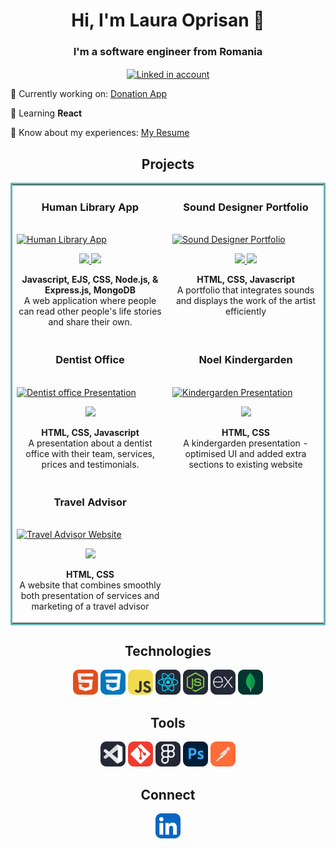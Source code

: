 <h1 align="center">Hi, I'm Laura Oprisan 👋</h1>
<h3 align="center">I'm a software engineer from Romania</h3>
<p align="center">
    <a href="https://www.linkedin.com/in/laura-oprisan-680967256/" target="blank">
        <img align="center" src="https://raw.githubusercontent.com/rahuldkjain/github-profile-readme-generator/master/src/images/icons/Social/linked-in-alt.svg" alt="Linked in account" height="20" width="27" />
    </a>
    <!-- <a href="https://www.facebook.com/laura.isbasoiu" target="blank">
        <img align="center" src="https://raw.githubusercontent.com/rahuldkjain/github-profile-readme-generator/master/src/images/icons/Social/facebook.svg" alt="Facebook account" height="20" width="27" />
    </a> -->
</p>


 🔭 Currently working on: [Donation App](https://github.com/lauraoprisan/donation-app)

 🌱 Learning **React**

 📄 Know about my experiences: [My Resume](<docs/laura-oprisan-resume.pdf>)
 


<h2 align="center">Projects</h2>
<table bordercolor="#66b2b2">

<!--second row -->
  <tr>
    <td width="50%" valign="top">
      <h3 align="center">Human Library App</h3>
        <br />
        <a target="_blank" href="">
            <img src="media/human-library.gif" width="100%" alt="Human Library App"/>
        </a>
        <br />
        <p align="center">
        
<a href="https://github.com/lauraoprisan/human-library" target="_blank">
    <img src="https://img.shields.io/badge/-Github%20repo-%2324292f"/>
</a>  
<a href="https://human-library.up.railway.app/" target="_blank">
    <img src="https://img.shields.io/badge/-Website-blue"/>
</a>
</p>
<p align="center"><strong>Javascript, EJS, CSS, Node.js, & Express.js, MongoDB</strong> 
<br />
 A web application where people can read other people's life stories and share their own.</p>
</td>
<td width="50%" valign="top">
    <h3 align="center">Sound Designer Portfolio</h3>
        <br />
    <a target="_blank" href="https://alexandruoprisan.eu/">
            <img src="media/sound-designer.gif" width="100%"  alt="Sound Designer Portfolio"/>
    </a>
    <br />
    <p align="center">
        
<a href="https://github.com/lauraoprisan/alex-sound-design" target="_blank">
    <img src="https://img.shields.io/badge/-Github%20repo-%2324292f"/>
</a>
<a href="https://alexandruoprisan.eu/" target="_blank">
    <img src="https://img.shields.io/badge/-Website-blue"/>
</a>
</p>
<p align="center"><strong>HTML, CSS, Javascript</strong>
<br />
 A portfolio that integrates sounds and displays the work of the artist efficiently</p>
</td>
</tr>

<!--second row -->
  <tr>
    <td width="50%" valign="top">
      <h3 align="center">Dentist Office</h3>
        <br />
        <a target="_blank" href="https://dentist4u.ro/">
            <img src="media/dentist.gif" width="100%" alt="Dentist office Presentation"/>
        </a>
        <br />
        <p align="center">
        
<!-- <a href="https://github.com/lauraoprisan/human-library" target="_blank">
    <img src="https://img.shields.io/badge/-Github%20repo-%2324292f"/>
</a>   -->
<a href="https://dentist4u.ro/" target="_blank">
    <img src="https://img.shields.io/badge/-Website-blue"/>
</a>
</p>
<p align="center"><strong>HTML, CSS, Javascript</strong> 
<br />
 A presentation about a dentist office with their team, services, prices and testimonials.</p>
</td>
<td width="50%" valign="top">
    <h3 align="center">Noel Kindergarden</h3>
        <br />
    <a target="_blank" href="https://www.gradinita-noel.ro/">
            <img src="media/noel.gif" width="100%"  alt="Kindergarden Presentation"/>
    </a>
    <br />
    <p align="center">
        
<!-- <a href="https://github.com/lauraoprisan/alex-sound-design" target="_blank">
    <img src="https://img.shields.io/badge/-Github%20repo-%2324292f"/>
</a> -->
<a href="https://www.gradinita-noel.ro/" target="_blank">
    <img src="https://img.shields.io/badge/-Website-blue"/>
</a>
</p>
<p align="center"><strong>HTML, CSS</strong>
<br />
 A kindergarden presentation - optimised UI and added extra sections to existing website</p>
</td>

</tr>
<!--third row -->
  <tr>
    
<td width="50%" valign="top">
    <h3 align="center">Travel Advisor</h3>
        <br />
    <a target="_blank" href="https://trueblue.ro/">
            <img src="media/travel.gif" width="100%"  alt="Travel Advisor Website"/>
    </a>
    <br />
    <p align="center">
        
<!-- <a href="https://github.com/lauraoprisan/alex-sound-design" target="_blank">
    <img src="https://img.shields.io/badge/-Github%20repo-%2324292f"/>
</a> -->
<a href="https://trueblue.ro/" target="_blank">
    <img src="https://img.shields.io/badge/-Website-blue"/>
</a>
</p>
<p align="center"><strong>HTML, CSS</strong>
<br />
   A website that combines smoothly both presentation of services and marketing of a travel advisor</p>
</td>
</tr>
</table>


<h2 align="center">Technologies</h2>
<p align="center"> 
    <a href="#"><img src="https://raw.githubusercontent.com/tandpfun/skill-icons/main/icons/HTML.svg" alt="html5" width="40" height="40"/></a>
    <a href="#"><img src="https://raw.githubusercontent.com/tandpfun/skill-icons/main/icons/CSS.svg" alt="css3" width="40" height="40"/></a>
    <a href="#"><img src="https://raw.githubusercontent.com/tandpfun/skill-icons/main/icons/JavaScript.svg" alt="javascript" width="40" height="40"/></a>
    <a href="#"><img src="https://raw.githubusercontent.com/tandpfun/skill-icons/main/icons/React-Dark.svg" alt="react" width="40" height="40"/></a>
    <a href="#"> <img src="https://raw.githubusercontent.com/tandpfun/skill-icons/main/icons/NodeJS-Dark.svg" alt="nodejs" width="40" height="40"/></a>
    <a href="#"><img src="https://raw.githubusercontent.com/tandpfun/skill-icons/main/icons/ExpressJS-Dark.svg" alt="express" width="40" height="40"/></a>
    <a href="#"><img src="https://raw.githubusercontent.com/tandpfun/skill-icons/main/icons/MongoDB.svg" alt="mongodb" width="40" height="40"/></a>
</p>
 <h2 align="center">Tools</h2>
<p align="center"> 
    <a href="#"><img src="https://raw.githubusercontent.com/tandpfun/skill-icons/main/icons/VSCode-Dark.svg" alt="vscode" width="40" height="40"/></a> 
    <a href="#"><img src="https://raw.githubusercontent.com/tandpfun/skill-icons/main/icons/Git.svg" alt="git" width="40" height="40"/></a> 
    <a href="#"><img src="https://raw.githubusercontent.com/tandpfun/skill-icons/main/icons/Figma-Dark.svg" alt="figma" width="40" height="40"/></a> 
    <a href="#"><img src="https://raw.githubusercontent.com/tandpfun/skill-icons/main/icons/Photoshop.svg" alt="photoshop" width="40" height="40"/></a> 
    <a href="#"><img src="https://raw.githubusercontent.com/tandpfun/skill-icons/main/icons/Postman.svg" alt="postman" width="40" height="40"/></a> 
</p>
<h2 align="center">Connect</h2>
<p align="center">
    <a href="https://www.linkedin.com/in/laura-oprisan-680967256/" target="blank">
        <img align="center" src="https://raw.githubusercontent.com/tandpfun/skill-icons/main/icons/LinkedIn.svg" alt="Linkedin account" height="40" width="40" />
    </a>
</p>
